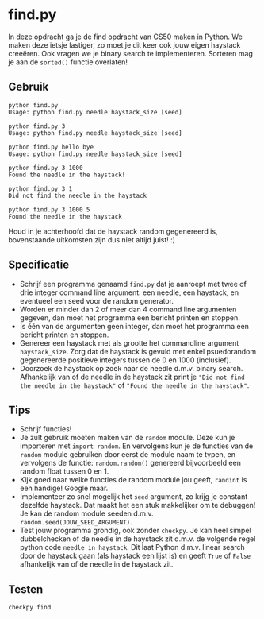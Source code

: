 # find.py

In deze opdracht ga je de find opdracht van CS50 maken in Python. We maken deze ietsje lastiger, zo moet je dit keer ook jouw eigen haystack creeëren. Ook vragen we je binary search te implementeren. Sorteren mag je aan de `sorted()` functie overlaten!

## Gebruik

	python find.py
	Usage: python find.py needle haystack_size [seed]

	python find.py 3
	Usage: python find.py needle haystack_size [seed]

	python find.py hello bye
	Usage: python find.py needle haystack_size [seed]

	python find.py 3 1000
	Found the needle in the haystack!

	python find.py 3 1
	Did not find the needle in the haystack

	python find.py 3 1000 5
	Found the needle in the haystack

Houd in je achterhoofd dat de haystack random gegenereerd is, bovenstaande uitkomsten zijn dus niet altijd juist! :)

## Specificatie

* Schrijf een programma genaamd `find.py` dat je aanroept met twee of drie integer command line argument: een needle, een haystack, en eventueel een seed voor de random generator.
* Worden er minder dan 2 of meer dan 4 command line argumenten gegeven, dan moet het programma een bericht printen en stoppen.
* Is één van de argumenten geen integer, dan moet het programma een bericht printen en stoppen.
* Genereer een haystack met als grootte het commandline argument `haystack_size`. Zorg dat de haystack is gevuld met enkel psuedorandom gegenereerde positieve integers tussen de 0 en 1000 (inclusief).
* Doorzoek de haystack op zoek naar de needle d.m.v. binary search. Afhankelijk van of de needle in de haystack zit print je `"Did not find the needle in the haystack"` of `"Found the needle in the haystack"`.


## Tips

* Schrijf functies!
* Je zult gebruik moeten maken van de `random` module. Deze kun je importeren met `import random`. En vervolgens kun je de functies van de `random` module gebruiken door eerst de module naam te typen, en vervolgens de functie: `random.random()` genereerd bijvoorbeeld een random float tussen 0 en 1.
* Kijk goed naar welke functies de random module jou geeft, `randint` is een handige! Google maar.
* Implementeer zo snel mogelijk het `seed` argument, zo krijg je constant dezelfde haystack. Dat maakt het een stuk makkelijker om te debuggen! Je kan de random module seeden d.m.v. `random.seed(JOUW_SEED_ARGUMENT)`.
* Test jouw programma grondig, ook zonder `checkpy`. Je kan heel simpel dubbelchecken of de needle in de haystack zit d.m.v. de volgende regel python code `needle in haystack`. Dit laat Python d.m.v. linear search door de haystack gaan (als haystack een lijst is) en geeft `True` of `False` afhankelijk van of de needle in de haystack zit.


## Testen

	checkpy find
